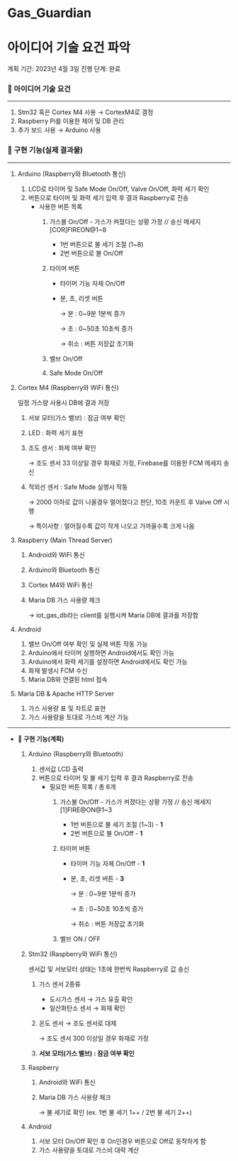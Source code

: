 # Gas_Guardian

# 아이디어 기술 요건 파악

계획 기간: 2023년 4월 3일
진행 단계: 완료

### 🔲 아이디어 기술 요건

---

1. Stm32 혹은 Cortex M4 사용 → CortexM4로 결정
2. Raspberry Pi를 이용한 제어 및 DB 관리
3. 추가 보드 사용 → Arduino 사용

### 🔲 구현 기능(실제 결과물)

---

1. Arduino (Raspberry와 Bluetooth 통신)
    1. LCD로 타이머 및 Safe Mode On/Off, Valve On/Off, 화력 세기 확인
    2. 버튼으로 타이머 및 화력 세기 입력 후 결과 Raspberry로 전송
        - 사용한 버튼 목록
            1. 가스불 On/Off - 가스가 켜졌다는 상황 가정 // 송신 메세지 [COR]FIREON@1~8
                - 1번 버튼으로 불 세기 조절 (1~8)
                - 2번 버튼으로 불 On/Off
            2. 타이머 버튼
                - 타이머 기능 자체 On/Off
                - 분, 초, 리셋 버튼
                    
                    → 분 : 0~9분 1분씩 증가
                    
                    → 초 : 0~50초 10초씩 증가
                    
                    → 취소 : 버튼 저장값 초기화
                    
            3. 밸브 On/Off
            4. Safe Mode On/Off
2. Cortex M4 (Raspberry와 WiFi 통신)
    
    일정 가스량 사용시 DB에 결과 저장
    
    1. 서보 모터(가스 밸브) : 잠금 여부 확인
    2. LED : 화력 세기 표현
    3. 조도 센서 : 화제 여부 확인
        
        → 조도 센서 33 이상일 경우 화재로 가정, Firebase를 이용한 FCM 메세지 송신
        
    4. 적외선 센서 : Safe Mode 실행시 작동
        
        → 2000 이하로 값이 나올경우 멀어졌다고 판단, 10초 카운트 후 Valve Off 시행
        
        → 특이사항 : 멀어질수록 값이 작게 나오고 가까울수록 크게 나옴
        
3. Raspberry (Main Thread Server)
    1. Android와 WiFi 통신
    2. Arduino와 Bluetooth 통신
    3. Cortex M4와 WiFi 통신
    4. Maria DB 가스 사용량 체크
        
        → iot_gas_db라는 client를 실행시켜 Maria DB에 결과를 저장함
        
4. Android
    1. 밸브 On/Off 여부 확인 및 실제 버튼 작동 가능
    2. Arduino에서 타이머 실행하면 Android에서도 확인 가능
    3. Arduino에서 화력 세기를 설정하면 Android에서도 확인 가능
    4. 화재 발생시 FCM 수신
    5. Maria DB와 연결된 html 접속
5. Maria DB & Apache HTTP Server
    1. 가스 사용량 표 및 차트로 표현
    2. 가스 사용량을 토대로 가스비 계산 가능

---

- **🔲 구현 기능(계획)**
    1. Arduino (Raspberry와 Bluetooth)
        1. 센서값 LCD 출력
        2. 버튼으로 타이머 및 불 세기 입력 후 결과 Raspberry로 전송
            - 필요한 버튼 목록 / 총 6개
                1. 가스불 On/Off - 가스가 켜졌다는 상황 가정 // 송신 메세지 [1]FIRE@ON@1~3
                    - 1번 버튼으로 불 세기 조절 (1~3) - **1**
                    - 2번 버튼으로 불 On/Off - **1**
                2. 타이머 버튼
                    - 타이머 기능 자체 On/Off - **1**
                    - 분, 초, 리셋 버튼 - **3**
                        
                        → 분 : 0~9분 1분씩 증가
                        
                        → 초 : 0~50초 10초씩 증가
                        
                        → 취소 : 버튼 저장값 초기화
                        
                3. 벨브 ON / OFF
    2. Stm32 (Raspberry와 WiFi 통신)
        
        센서값 및 서보모터 상태는 1초에 한번씩 Raspberry로 값 송신
        
        1. 가스 센서 2종류
            - 도시가스 센서 → 가스 유출 확인
            - 일산화탄소 센서 → 화재 확인
        2. 온도 센서 → 조도 센서로 대체
            
            → 조도 센서 300 이상일 경우 화재로 가정
            
        3. **서보 모터(가스 벨브) : 잠금 여부 확인**
    3. Raspberry
        1. Android와 WiFi 통신
        2. Maria DB 가스 사용량 체크
            
            → 불 세기로 확인 (ex. 1번 불 세기 1++ / 2번 불 세기 2++)
            
    4. Android
        1. 서보 모터 On/Off 확인 후 On인경우 버튼으로 Off로 동작하게 함
        2. 가스 사용량을 토대로 가스비 대략 계산
